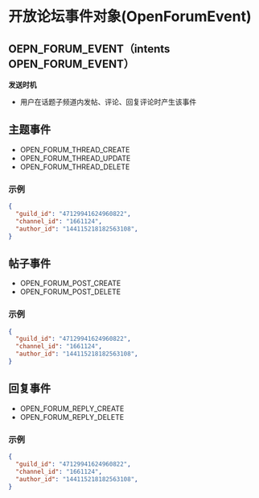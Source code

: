 # 开放论坛事件对象(OpenForumEvent)

## OEPN_FORUM_EVENT（intents OPEN_FORUM_EVENT）

**发送时机**
- 用户在话题子频道内发帖、评论、回复评论时产生该事件

## 主题事件
- OPEN_FORUM_THREAD_CREATE
- OPEN_FORUM_THREAD_UPDATE
- OPEN_FORUM_THREAD_DELETE

### 示例
```json
{
  "guild_id": "47129941624960822",
  "channel_id": "1661124",
  "author_id": "144115218182563108",
}
```

## 帖子事件
- OPEN_FORUM_POST_CREATE
- OPEN_FORUM_POST_DELETE

### 示例
```json
{
  "guild_id": "47129941624960822",
  "channel_id": "1661124",
  "author_id": "144115218182563108",
}
```

## 回复事件
- OPEN_FORUM_REPLY_CREATE
- OPEN_FORUM_REPLY_DELETE

### 示例
```json
{
  "guild_id": "47129941624960822",
  "channel_id": "1661124",
  "author_id": "144115218182563108",
}
```

